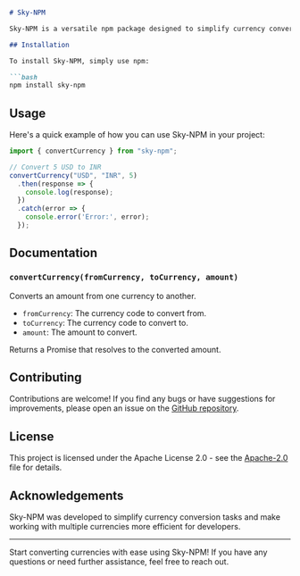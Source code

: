 
```markdown

# Sky-NPM

Sky-NPM is a versatile npm package designed to simplify currency conversion tasks within your JavaScript projects. With Sky-NPM, you can seamlessly integrate currency conversion functionality into your applications, making it easier to work with multiple currencies.

## Installation

To install Sky-NPM, simply use npm:

```bash
npm install sky-npm
```

## Usage

Here's a quick example of how you can use Sky-NPM in your project:

```javascript
import { convertCurrency } from "sky-npm";

// Convert 5 USD to INR
convertCurrency("USD", "INR", 5)
  .then(response => {
    console.log(response);
  })
  .catch(error => {
    console.error('Error:', error);
  });
```

## Documentation

### `convertCurrency(fromCurrency, toCurrency, amount)`

Converts an amount from one currency to another.

- `fromCurrency`: The currency code to convert from.
- `toCurrency`: The currency code to convert to.
- `amount`: The amount to convert.

Returns a Promise that resolves to the converted amount.

## Contributing

Contributions are welcome! If you find any bugs or have suggestions for improvements, please open an issue on the [GitHub repository](https://github.com/21-aakash/sky-npm.git).

## License

This project is licensed under the Apache License 2.0 - see the [Apache-2.0](LICENSE) file for details.

## Acknowledgements

Sky-NPM was developed to simplify currency conversion tasks and make working with multiple currencies more efficient for developers.

---

Start converting currencies with ease using Sky-NPM! If you have any questions or need further assistance, feel free to reach out.
```

